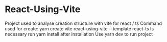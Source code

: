 # React-Using-Vite

Project used to analyse creation structure with vite for react / ts
Command used for create: yarn create vite react-using-vite --template react-ts
Is necessary run yarn install after installation
Use yarn dev to run project
